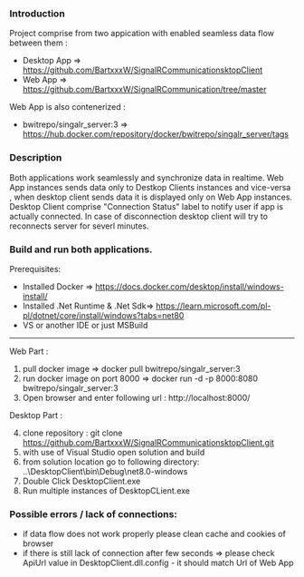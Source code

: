 ### Introduction

Project comprise from two appication with enabled seamless data flow between them :

* Desktop App => https://github.com/BartxxxW/SignalRCommunicationsktopClient
* Web App =>  https://github.com/BartxxxW/SignalRCommunication/tree/master

Web App is also contenerized :
* bwitrepo/singalr_server:3 => https://hub.docker.com/repository/docker/bwitrepo/singalr_server/tags 

### Description

Both applications work seamlessly and synchronize data in realtime.
Web App instances sends  data only to Destkop Clients instances and vice-versa , when desktop client sends data it is displayed only on Web App instances.
Desktop Client comprise "Connection Status" label to notify user if app is actually connected.
In case of disconnection  desktop client will try  to reconnects server for severl minutes.



### Build and run both applications.

Prerequisites:
* Installed Docker  =>  https://docs.docker.com/desktop/install/windows-install/
* Installed .Net Runtime  & .Net Sdk=> https://learn.microsoft.com/pl-pl/dotnet/core/install/windows?tabs=net80
* VS or another IDE or just MSBuild
----------------

Web Part :

1. pull docker image =>  docker pull bwitrepo/singalr_server:3
2. run docker image on port 8000 => docker run -d -p 8000:8080  bwitrepo/singalr_server:3
3. Open browser and  enter following url : http://localhost:8000/

Desktop Part :

4. clone  repository : git clone https://github.com/BartxxxW/SignalRCommunicationsktopClient.git
5. with use of Visual Studio open solution and build
6. from solution location go to following directory:  ..\DesktopClient\bin\Debug\net8.0-windows
7. Double Click DesktopClient.exe
8. Run multiple instances of  DesktopCLient.exe 

### Possible errors / lack of connections:
* if data flow does not work properly  please clean cache and cookies of browser
* if there is still lack of connection after few seconds  => please check ApiUrl value in DesktopClient.dll.config - it should match Url of Web App




